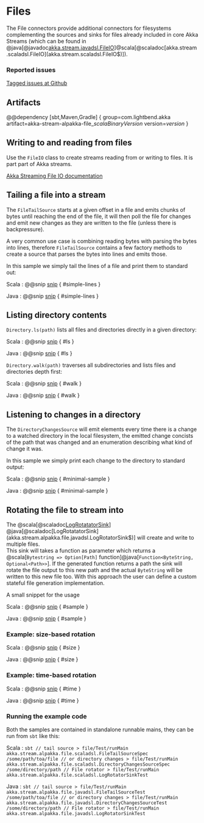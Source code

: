 # Files

The File connectors provide additional connectors for filesystems complementing
the sources and sinks for files already included in core Akka Streams
(which can be found in @java[@javadoc[akka.stream.javadsl.FileIO](akka.stream.javadsl.FileIO$)]@scala[@scaladoc[akka.stream.scaladsl.FileIO](akka.stream.scaladsl.FileIO$)]).

### Reported issues

[Tagged issues at Github](https://github.com/akka/alpakka/labels/p%3Afile)

## Artifacts

@@dependency [sbt,Maven,Gradle] {
  group=com.lightbend.akka
  artifact=akka-stream-alpakka-file_$scalaBinaryVersion$
  version=$version$
}

## Writing to and reading from files

Use the `FileIO` class to create streams reading from or writing to files. It is part part of Akka streams. 

[Akka Streaming File IO documentation](https://doc.akka.io/docs/akka/current/stream/stream-io.html#streaming-file-io)


## Tailing a file into a stream

The `FileTailSource` starts at a given offset in a file and emits chunks of bytes until reaching
the end of the file, it will then poll the file for changes and emit new changes as they are written
 to the file (unless there is backpressure).

A very common use case is combining reading bytes with parsing the bytes into lines, therefore
`FileTailSource` contains a few factory methods to create a source that parses the bytes into
lines and emits those.

In this sample we simply tail the lines of a file and print them to standard out:

Scala
: @@snip [snip](/file/src/test/scala/akka/stream/alpakka/file/scaladsl/FileTailSourceSpec.scala) { #simple-lines }

Java
: @@snip [snip](/file/src/test/java/akka/stream/alpakka/file/javadsl/FileTailSourceTest.java) { #simple-lines }

## Listing directory contents

`Directory.ls(path)` lists all files and directories
directly in a given directory:

Scala
: @@snip [snip](/file/src/test/scala/akka/stream/alpakka/file/scaladsl/DirectorySpec.scala) { #ls }

Java
: @@snip [snip](/file/src/test/java/akka/stream/alpakka/file/javadsl/DirectoryTest.java) { #ls }

`Directory.walk(path)` traverses all subdirectories and lists
files and directories depth first:

Scala
: @@snip [snip](/file/src/test/scala/akka/stream/alpakka/file/scaladsl/DirectorySpec.scala) { #walk }

Java
: @@snip [snip](/file/src/test/java/akka/stream/alpakka/file/javadsl/DirectoryTest.java) { #walk }

## Listening to changes in a directory

The `DirectoryChangesSource` will emit elements every time there is a change to a watched directory
in the local filesystem, the emitted change concists of the path that was changed and an enumeration
describing what kind of change it was.

In this sample we simply print each change to the directory to standard output:

Scala
: @@snip [snip](/file/src/test/scala/akka/stream/alpakka/file/scaladsl/DirectoryChangesSourceSpec.scala) { #minimal-sample }

Java
: @@snip [snip](/file/src/test/java/akka/stream/alpakka/file/javadsl/DirectoryChangesSourceTest.java) { #minimal-sample }

## Rotating the file to stream into 

The @scala[@scaladoc[LogRotatatorSink](akka.stream.alpakka.file.scaladsl.LogRotatorSink$)]
 @java[@scaladoc[LogRotatatorSink](akka.stream.alpakka.file.javadsl.LogRotatorSink$)] will create and 
 write to multiple files.  
This sink will takes a function as parameter which returns a
 @scala[`Bytestring => Option[Path]` function]@java[`Function<ByteString, Optional<Path>>`]. If the generated function returns a path
 the sink will rotate the file output to this new path and the actual `ByteString` will be
  written to this new file too.
 With this approach the user can define a custom stateful file generation implementation.

A small snippet for the usage

Scala
: @@snip [snip](/file/src/test/scala/akka/stream/alpakka/file/scaladsl/LogRotatorSinkSpec.scala) { #sample }

Java
: @@snip [snip](/file/src/test/java/akka/stream/alpakka/file/javadsl/LogRotatorSinkTest.java) { #sample }

### Example: size-based rotation

Scala
: @@snip [snip](/file/src/test/scala/akka/stream/alpakka/file/scaladsl/LogRotatorSinkSpec.scala) { #size }

Java
: @@snip [snip](/file/src/test/java/akka/stream/alpakka/file/javadsl/LogRotatorSinkTest.java) { #size }

### Example: time-based rotation

Scala
: @@snip [snip](/file/src/test/scala/akka/stream/alpakka/file/scaladsl/LogRotatorSinkSpec.scala) { #time }

Java
: @@snip [snip](/file/src/test/java/akka/stream/alpakka/file/javadsl/LogRotatorSinkTest.java) { #time }

### Running the example code

Both the samples are contained in standalone runnable mains, they can be run
 from `sbt` like this:

Scala
:   ```
    sbt
    // tail source
    > file/Test/runMain akka.stream.alpakka.file.scaladsl.FileTailSourceSpec /some/path/toa/file
    // or directory changes
    > file/Test/runMain akka.stream.alpakka.file.scaladsl.DirectoryChangesSourceSpec /some/directory/path
    // File rotator
    > file/Test/runMain akka.stream.alpakka.file.scaladsl.LogRotatorSinkTest
    ```

Java
:   ```
    sbt
    // tail source
    > file/Test/runMain akka.stream.alpakka.file.javadsl.FileTailSourceTest /some/path/toa/file
    // or directory changes
    > file/Test/runMain akka.stream.alpakka.file.javadsl.DirectoryChangesSourceTest /some/directory/path
    // File rotator
    > file/Test/runMain akka.stream.alpakka.file.javadsl.LogRotatorSinkTest
    ```
